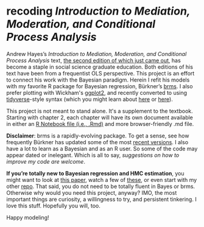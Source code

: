 # recoding *Introduction to Mediation, Moderation, and Conditional Process Analysis*

Andrew Hayes’s *Introduction to Mediation, Moderation, and Conditional Process Analysis*  text, [the second edition of which just came out](http://afhayes.com/introduction-to-mediation-moderation-and-conditional-process-analysis.html), has become a staple in social science graduate education. Both editions of his text have been from a frequentist OLS perspective. This project is an effort to connect his work with the Bayesian paradigm. Herein I refit his models with my favorite R package for Bayesian regression, Bürkner’s [brms](https://github.com/paul-buerkner/brms). I also prefer plotting with Wickham's [ggplot2](https://cran.r-project.org/web/packages/ggplot2/index.html), and recently converted to using [tidyverse](https://www.tidyverse.org)-style syntax (which you might learn about [here](http://r4ds.had.co.nz/transform.html) or [here](http://style.tidyverse.org)).

This project is not meant to stand alone. It's a supplement to the textbook. Starting with chapter 2, each chapter will have its own document available in either an [R Notebook file (i.e., .Rmd)](http://rmarkdown.rstudio.com/r_notebooks.html) and more browser-friendly .md file.

**Disclaimer**: brms is a rapidly-evolving package. To get a sense, see how frequently Bürkner has updated some of the most [recent versions](https://cran.r-project.org/src/contrib/Archive/brms/). I also have a lot to learn as a Bayesian and as an R user. So some of the code may appear dated or inelegant. Which is all to say, *suggestions on how to improve my code are welcome*.

**If you’re totally new to Bayesian regression and HMC estimation**, you might want to look at [this paper](https://cran.r-project.org/web/packages/brms/vignettes/brms_overview.pdf), watch a few of [these](https://www.youtube.com/channel/UCNJK6_DZvcMqNSzQdEkzvzA/playlists), or even start with my other [repo](https://github.com/ASKurz/Statistical_Rethinking_with_brms_ggplot2_and_the_tidyverse). That said, you do not need to be totally fluent in Bayes or brms. Otherwise why would you need this project, anyway? IMO, the most important things are curiosity, a willingness to try, and persistent tinkering. I love this stuff. Hopefully you will, too.

Happy modeling!